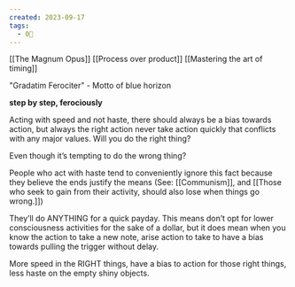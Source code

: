 ```yaml
---
created: 2023-09-17
tags:
  - 0🌲
---
```

[[The Magnum Opus]]
[[Process over product]]
[[Mastering the art of timing]]


"Gradatim Ferociter" - Motto of blue horizon

**step by step, ferociously**

Acting with speed and not haste, there should always be a bias towards action, but always the right action never take action quickly that conflicts with any major values. Will you do the right thing? 

Even though it’s tempting to do the wrong thing? 

People who act with haste tend to conveniently ignore this fact because they believe the ends justify the means (See: [[Communism]], and [[Those who seek to gain from their activity, should also lose when things go wrong.]])

They’ll do ANYTHING for a quick payday.  This means don’t opt for lower consciousness activities for the sake of a dollar, but it does mean when you know the action to take a new note, arise action to take to have a bias towards pulling the trigger without delay. 

More speed in the RIGHT things, have a bias to action for those right things, less haste on the empty shiny objects.
